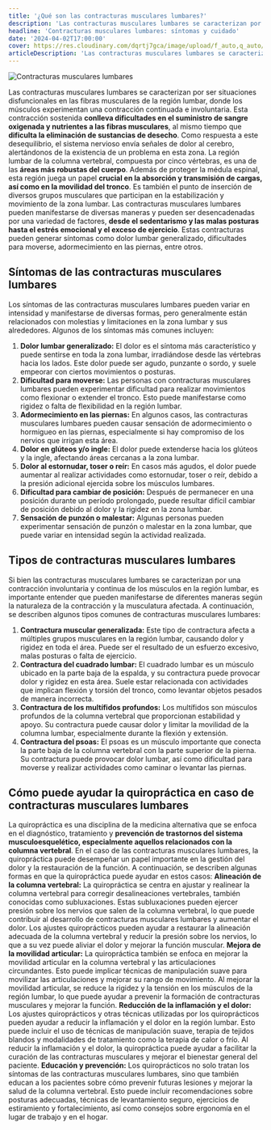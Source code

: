```yaml
---
title: '¿Qué son las contracturas musculares lumbares?'
description: 'Las contracturas musculares lumbares se caracterizan por ser situaciones disfuncionales en las fibras musculares de la región lumbar.'
headline: 'Contracturas musculares lumbares: síntomas y cuidado'
date: '2024-04-02T17:00:00'
cover: https://res.cloudinary.com/dqrtj7gca/image/upload/f_auto,q_auto/v1/website/blog/contractura-lumbosacra
articleDescription: 'Las contracturas musculares lumbares se caracterizan por ser situaciones disfuncionales en las fibras musculares de la región lumbar, donde los músculos experimentan una contracción continuada e involuntaria. Esta contracción sostenida conlleva dificultades en el suministro de sangre oxigenada y nutrientes a las fibras musculares, al mismo tiempo que dificulta la eliminación de sustancias de desecho.'
---
```

![Contracturas musculares lumbares](https://res.cloudinary.com/dqrtj7gca/image/upload/f_auto,q_auto/v1/website/blog/contractura-lumbosacra)

Las contracturas musculares lumbares se caracterizan por ser situaciones disfuncionales en las fibras musculares de la región lumbar, donde los músculos experimentan una contracción continuada e involuntaria. Esta contracción sostenida **conlleva dificultades en el suministro de sangre oxigenada y nutrientes a las fibras musculares**, al mismo tiempo que **dificulta la eliminación de sustancias de desecho**. Como respuesta a este desequilibrio, el sistema nervioso envía señales de dolor al cerebro, alertándonos de la existencia de un problema en esta zona.
La región lumbar de la columna vertebral, compuesta por cinco vértebras, es una de las **áreas más robustas del cuerpo**. Además de proteger la médula espinal, esta región juega un papel **crucial en la absorción y transmisión de cargas, así como en la movilidad del tronco**. Es también el punto de inserción de diversos grupos musculares que participan en la estabilización y movimiento de la zona lumbar.
Las contracturas musculares lumbares pueden manifestarse de diversas maneras y pueden ser desencadenadas por una variedad de factores, **desde el sedentarismo y las malas posturas hasta el estrés emocional y el exceso de ejercicio**. Estas contracturas pueden generar síntomas como dolor lumbar generalizado, dificultades para moverse, adormecimiento en las piernas, entre otros.

## Síntomas de las contracturas musculares lumbares
Los síntomas de las contracturas musculares lumbares pueden variar en intensidad y manifestarse de diversas formas, pero generalmente están relacionados con molestias y limitaciones en la zona lumbar y sus alrededores. Algunos de los síntomas más comunes incluyen:
1) **Dolor lumbar generalizado:** El dolor es el síntoma más característico y puede sentirse en toda la zona lumbar, irradiándose desde las vértebras hacia los lados. Este dolor puede ser agudo, punzante o sordo, y suele empeorar con ciertos movimientos o posturas.
2) **Dificultad para moverse:** Las personas con contracturas musculares lumbares pueden experimentar dificultad para realizar movimientos como flexionar o extender el tronco. Esto puede manifestarse como rigidez o falta de flexibilidad en la región lumbar.
3) **Adormecimiento en las piernas:** En algunos casos, las contracturas musculares lumbares pueden causar sensación de adormecimiento o hormigueo en las piernas, especialmente si hay compromiso de los nervios que irrigan esta área.
4) **Dolor en glúteos y/o ingle:** El dolor puede extenderse hacia los glúteos y la ingle, afectando áreas cercanas a la zona lumbar.
5) **Dolor al estornudar, toser o reír:** En casos más agudos, el dolor puede aumentar al realizar actividades como estornudar, toser o reír, debido a la presión adicional ejercida sobre los músculos lumbares.
6) **Dificultad para cambiar de posición:** Después de permanecer en una posición durante un período prolongado, puede resultar difícil cambiar de posición debido al dolor y la rigidez en la zona lumbar.
7) **Sensación de punzón o malestar:** Algunas personas pueden experimentar sensación de punzón o malestar en la zona lumbar, que puede variar en intensidad según la actividad realizada.

## Tipos de contracturas musculares lumbares
Si bien las contracturas musculares lumbares se caracterizan por una contracción involuntaria y continua de los músculos en la región lumbar, es importante entender que pueden manifestarse de diferentes maneras según la naturaleza de la contracción y la musculatura afectada. A continuación, se describen algunos tipos comunes de contracturas musculares lumbares:
1) **Contractura muscular generalizada:** Este tipo de contractura afecta a múltiples grupos musculares en la región lumbar, causando dolor y rigidez en toda el área. Puede ser el resultado de un esfuerzo excesivo, malas posturas o falta de ejercicio.
2) **Contractura del cuadrado lumbar:** El cuadrado lumbar es un músculo ubicado en la parte baja de la espalda, y su contractura puede provocar dolor y rigidez en esta área. Suele estar relacionada con actividades que implican flexión y torsión del tronco, como levantar objetos pesados de manera incorrecta.
3) **Contractura de los multífidos profundos:** Los multífidos son músculos profundos de la columna vertebral que proporcionan estabilidad y apoyo. Su contractura puede causar dolor y limitar la movilidad de la columna lumbar, especialmente durante la flexión y extensión.
4) **Contractura del psoas:** El psoas es un músculo importante que conecta la parte baja de la columna vertebral con la parte superior de la pierna. Su contractura puede provocar dolor lumbar, así como dificultad para moverse y realizar actividades como caminar o levantar las piernas.

## Cómo puede ayudar la quiropráctica en caso de contracturas musculares lumbares
La quiropráctica es una disciplina de la medicina alternativa que se enfoca en el diagnóstico, tratamiento y **prevención de trastornos del sistema musculoesquelético, especialmente aquellos relacionados con la columna vertebral**. En el caso de las contracturas musculares lumbares, la quiropráctica puede desempeñar un papel importante en la gestión del dolor y la restauración de la función. A continuación, se describen algunas formas en que la quiropráctica puede ayudar en estos casos:
**Alineación de la columna vertebral:** La quiropráctica se centra en ajustar y realinear la columna vertebral para corregir desalineaciones vertebrales, también conocidas como subluxaciones. Estas subluxaciones pueden ejercer presión sobre los nervios que salen de la columna vertebral, lo que puede contribuir al desarrollo de contracturas musculares lumbares y aumentar el dolor. Los ajustes quiroprácticos pueden ayudar a restaurar la alineación adecuada de la columna vertebral y reducir la presión sobre los nervios, lo que a su vez puede aliviar el dolor y mejorar la función muscular.
**Mejora de la movilidad articular:** La quiropráctica también se enfoca en mejorar la movilidad articular en la columna vertebral y las articulaciones circundantes. Esto puede implicar técnicas de manipulación suave para movilizar las articulaciones y mejorar su rango de movimiento. Al mejorar la movilidad articular, se reduce la rigidez y la tensión en los músculos de la región lumbar, lo que puede ayudar a prevenir la formación de contracturas musculares y mejorar la función.
**Reducción de la inflamación y el dolor:** Los ajustes quiroprácticos y otras técnicas utilizadas por los quiroprácticos pueden ayudar a reducir la inflamación y el dolor en la región lumbar. Esto puede incluir el uso de técnicas de manipulación suave, terapia de tejidos blandos y modalidades de tratamiento como la terapia de calor o frío. Al reducir la inflamación y el dolor, la quiropráctica puede ayudar a facilitar la curación de las contracturas musculares y mejorar el bienestar general del paciente.
**Educación y prevención:** Los quiroprácticos no solo tratan los síntomas de las contracturas musculares lumbares, sino que también educan a los pacientes sobre cómo prevenir futuras lesiones y mejorar la salud de la columna vertebral. Esto puede incluir recomendaciones sobre posturas adecuadas, técnicas de levantamiento seguro, ejercicios de estiramiento y fortalecimiento, así como consejos sobre ergonomía en el lugar de trabajo y en el hogar.
